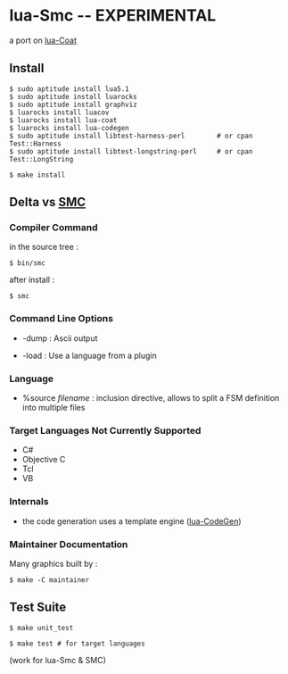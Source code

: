 
lua-Smc -- EXPERIMENTAL
=======================

a port on [lua-Coat](http://fperrad.github.com/lua-Coat)

Install
-------

    $ sudo aptitude install lua5.1
    $ sudo aptitude install luarocks
    $ sudo aptitude install graphviz
    $ luarocks install luacov
    $ luarocks install lua-coat
    $ luarocks install lua-codegen
    $ sudo aptitude install libtest-harness-perl        # or cpan Test::Harness
    $ sudo aptitude install libtest-longstring-perl     # or cpan Test::LongString

    $ make install

Delta vs [SMC](http://smc.sourceforge.net/)
-------------------------------------------

### Compiler Command

in the source tree :

    $ bin/smc

after install :

    $ smc

### Command Line Options

- -dump : Ascii output

- -load : Use a language from a plugin

### Language

- %source _filename_ : inclusion directive, allows to split a FSM definition into multiple files

### Target Languages Not Currently Supported

- C#
- Objective C
- Tcl
- VB

### Internals

- the code generation uses a template engine ([lua-CodeGen](http://fperrad.github.com/lua-CodeGen))

### Maintainer Documentation

Many graphics built by :

    $ make -C maintainer

Test Suite
----------

    $ make unit_test

    $ make test # for target languages

(work for lua-Smc & SMC)
